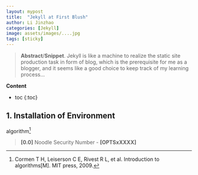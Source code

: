 ```yaml
---
layout: mypost
title:  "Jekyll at First Blush"
author: Li Jinzhao
categories: [Jekyll]
image: assets/images/....jpg
tags: [sticky]
---
```


<head>
    <script src="https://cdn.mathjax.org/mathjax/latest/MathJax.js?config=TeX-AMS-MML_HTMLorMML" type="text/javascript"></script>
    <script type="text/x-mathjax-config">
        MathJax.Hub.Config({
            tex2jax: {
            skipTags: ['script', 'noscript', 'style', 'textarea', 'pre'],
            inlineMath: [['$','$']]
            }
        });
    </script>
    <link href="/assets/css/rouge.css" rel="stylesheet"/>
</head>


> **Abstract**/**Snippet**. Jekyll is like a machine to realize the static site production task in form of blog, which is the prerequisite for me as a blogger, and it seems like a good choice to keep track of my learning process...

**Content**

* toc
{:toc}
## **1. Installation of Environment**





algorithm[^1]







> <span id="jump0">**[0.0]**</span> Noodle Security Number - **[OPTSxXXXX]**

[^1]:Cormen T H, Leiserson C E, Rivest R L, et al. Introduction to algorithms[M]. MIT press, 2009.
[^2]:
[^3]:

